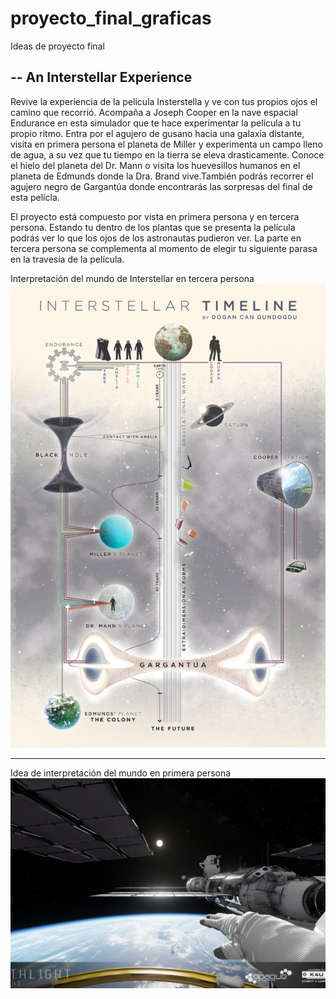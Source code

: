 # proyecto_final_graficas

Ideas de proyecto final 

-- An Interstellar Experience 
--

Revive la experiencia de la película Insterstella y ve con tus propios ojos el camino que recorrió. Acompaña a Joseph Cooper en la nave espacial Endurance en esta simulador que te hace experimentar la película a tu propio ritmo. Entra por el agujero de gusano hacia una galaxia distante, visita en primera persona el planeta de Miller y experimenta un campo lleno de agua, a su vez que tu tiempo en la tierra se eleva drasticamente. Conoce el hielo del planeta del Dr. Mann o visita los huevesillos humanos en el planeta de Edmunds donde la Dra. Brand vive.También podrás recorrer el agujero negro de Gargantúa donde encontrarás las sorpresas del final de esta pelícla.

El proyecto está compuesto por vista en primera persona y en tercera persona. Estando tu dentro de los plantas que se presenta la película podrás ver lo que los ojos de los astronautas pudieron ver. La parte en tercera persona se complementa al momento de elegir tu siguiente parasa en la travesía de la película.

Interpretación del mundo de Interstellar en tercera persona
![Interpretación del mundo de Interstellar en tercera persona](interstellar_1.png)
______________________________________________________
Idea de interpretación del mundo en primera persona
![Idea de interpretación del mundo en primera persona](interstellar_2.jfif)
